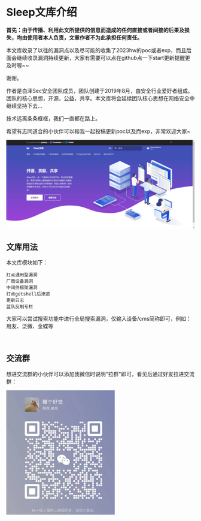 # Sleep文库介绍

**首先：由于传播、利用此文所提供的信息而造成的任何直接或者间接的后果及损失，均由使用者本人负责，文章作者不为此承担任何责任。**

本文库收录了以往的漏洞点以及尽可能的收集了2023hw的poc或者exp，而且后面会继续收录漏洞持续更新，大家有需要可以点在github点一下start更新提醒更及时喔~~

谢谢。

作者是白泽Sec安全团队成员，团队创建于2019年8月，由安全行业爱好者组成。团队的核心思想，开源，公益，共享。本文库将会延续团队核心思想在网络安全中继续坚持下去...

技术远离条条框框，我们一直都在路上。

希望有志同道合的小伙伴可以和我一起投稿更新poc以及而exp，非常欢迎大家~

![首页](./首页.jpg)

## 文库用法

本文库模块如下：

```
打点通用型漏洞
厂商设备漏洞
中间件框架漏洞
打点getshell后渗透
更新日志
蓝队反制专栏
```

大家可以尝试搜索功能中进行全局搜索漏洞，仅输入设备/cms简称即可，例如：用友、泛微、金蝶等



​	

## 交流群

想进交流群的小伙伴可以添加我微信时说明"拉群"即可，看见后通过好友拉进交流群：

![wx](./wx.jpg)
